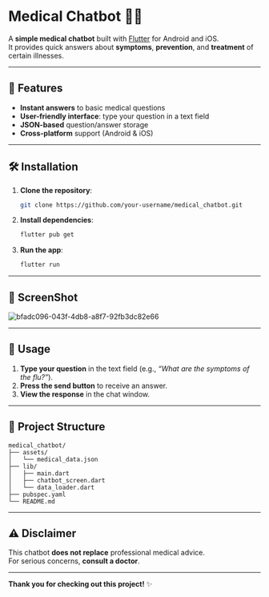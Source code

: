 # Medical Chatbot 🤖💊

A **simple medical chatbot** built with [Flutter](https://flutter.dev) for Android and iOS.  
It provides quick answers about **symptoms**, **prevention**, and **treatment** of certain illnesses.

---

## 🚀 Features
- **Instant answers** to basic medical questions  
- **User-friendly interface**: type your question in a text field  
- **JSON-based** question/answer storage  
- **Cross-platform** support (Android & iOS)

---

## 🛠️ Installation
1. **Clone the repository**:  
   ```bash
   git clone https://github.com/your-username/medical_chatbot.git
   ```
2. **Install dependencies**:  
   ```bash
   flutter pub get
   ```
3. **Run the app**:  
   ```bash
   flutter run
   ```
---

## 🏥 ScreenShot

![bfadc096-043f-4db8-a8f7-92fb3dc82e66](https://github.com/user-attachments/assets/5fc8c95a-1009-4231-bfab-3a52eba2c2f4)

---

## 📱 Usage
1. **Type your question** in the text field (e.g., *“What are the symptoms of the flu?”*).  
2. **Press the send button** to receive an answer.  
3. **View the response** in the chat window.

---

## 📂 Project Structure
```
medical_chatbot/
├── assets/
│   └── medical_data.json
├── lib/
│   ├── main.dart
│   ├── chatbot_screen.dart
│   └── data_loader.dart
├── pubspec.yaml
└── README.md
```

---

## ⚠️ Disclaimer
This chatbot **does not replace** professional medical advice.  
For serious concerns, **consult a doctor**.

---

**Thank you for checking out this project!** ✨
